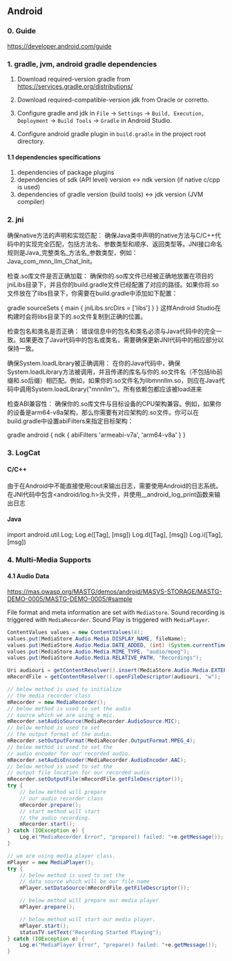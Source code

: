 ## Android

### 0. Guide
https://developer.android.com/guide

### 1. gradle, jvm, android gradle dependencies
1. Download required-version gradle from https://services.gradle.org/distributions/
2. Download required-compatible-version jdk from Oracle or corretto.

3. Configure gradle and jdk in `File` -> `Settings` -> `Build, Execution, Deployment` -> `Build Tools` -> `Gradle` in Android Studio.

4. Configure android gradle plugin in `build.gradle` in the project root directory.

#### 1.1 dependencies specifications
1. dependencies of package plugins
2. dependencies of sdk (API level) version <-> ndk version (if native c/cpp is used)
3. dependencies of gradle version (build tools) <-> jdk version (JVM compiler)

### 2. jni
确保native方法的声明和实现匹配：
确保Java类中声明的native方法与C/C++代码中的实现完全匹配，包括方法名、参数类型和顺序、返回类型等。JNI接口命名规则是Java_完整类名_方法名_参数类型，例如：Java_com_mnn_llm_Chat_Init。

检查.so库文件是否正确加载：
确保你的.so库文件已经被正确地放置在项目的jniLibs目录下，并且你的build.gradle文件已经配置了对应的路径。如果你将.so文件放在了libs目录下，你需要在build.gradle中添加如下配置：

gradle
sourceSets {
    main {
        jniLibs.srcDirs = ['libs']
    }
}
这样Android Studio在构建时会将libs目录下的.so文件复制到正确的位置。

检查包名和类名是否正确：
错误信息中的包名和类名必须与Java代码中的完全一致。如果更改了Java代码中的包名或类名，需要确保更新JNI代码中的相应部分以保持一致。

确保System.loadLibrary被正确调用：
在你的Java代码中，确保System.loadLibrary方法被调用，并且传递的库名与你的.so文件名（不包括lib前缀和.so后缀）相匹配。例如，如果你的.so文件名为libmnnllm.so，则应在Java代码中调用System.loadLibrary("mnnllm")。所有依赖包都应该被load进来

检查ABI兼容性：
确保你的.so库文件与目标设备的CPU架构兼容。例如，如果你的设备是arm64-v8a架构，那么你需要有对应架构的.so文件。你可以在build.gradle中设置abiFilters来指定目标架构：

gradle
android {
    ndk {
        abiFilters 'armeabi-v7a', 'arm64-v8a'
    }
}

### 3. LogCat
#### C/C++
由于在Android中不能直接使用cout来输出日志，需要使用Android的日志系统。在JNI代码中包含<android/log.h>头文件，并使用__android_log_print函数来输出日志

#### Java
import android.util.Log;
Log.e([Tag], [msg])
Log.d([Tag], [msg])
Log.i([Tag], [msg])

### 4. Multi-Media Supports

#### 4.1 Audio Data
https://mas.owasp.org/MASTG/demos/android/MASVS-STORAGE/MASTG-DEMO-0005/MASTG-DEMO-0005/#sample

File format and meta information are set with `MediaStore`. Sound recording is triggered with `MediaRecorder`. Sound Play is triggered with `MediaPlayer`.

```java
ContentValues values = new ContentValues(4);
values.put(MediaStore.Audio.Media.DISPLAY_NAME, fileName);
values.put(MediaStore.Audio.Media.DATE_ADDED, (int) (System.currentTimeMillis() / 1000));
values.put(MediaStore.Audio.Media.MIME_TYPE, "audio/mpeg");
values.put(MediaStore.Audio.Media.RELATIVE_PATH, "Recordings");

Uri audiouri = getContentResolver().insert(MediaStore.Audio.Media.EXTERNAL_CONTENT_URI, values);
mRecordFile = getContentResolver().openFileDescriptor(audiouri, "w");

// below method is used to initialize
// the media recorder class
mRecorder = new MediaRecorder();
// below method is used to set the audio
// source which we are using a mic.
mRecorder.setAudioSource(MediaRecorder.AudioSource.MIC);
// below method is used to set
// the output format of the audio.
mRecorder.setOutputFormat(MediaRecorder.OutputFormat.MPEG_4);
// below method is used to set the
// audio encoder for our recorded audio.
mRecorder.setAudioEncoder(MediaRecorder.AudioEncoder.AAC);
// below method is used to set the
// output file location for our recorded audio
mRecorder.setOutputFile(mRecordFile.getFileDescriptor());
try {
    // below method will prepare
    // our audio recorder class
    mRecorder.prepare();
    // start method will start
    // the audio recording.
    mRecorder.start();
} catch (IOException e) {
    Log.e("MediaRecorder Error", "prepare() failed: "+e.getMessage());
}
```

```java
// we are using media player class.
mPlayer = new MediaPlayer();
try {
    // below method is used to set the
    // data source which will be our file name
    mPlayer.setDataSource(mRecordFile.getFileDescriptor());

    // below method will prepare our media player
    mPlayer.prepare();

    // below method will start our media player.
    mPlayer.start();
    statusTV.setText("Recording Started Playing");
} catch (IOException e) {
    Log.e("MediaPlayer Error", "prepare() failed: "+e.getMessage());
}
```